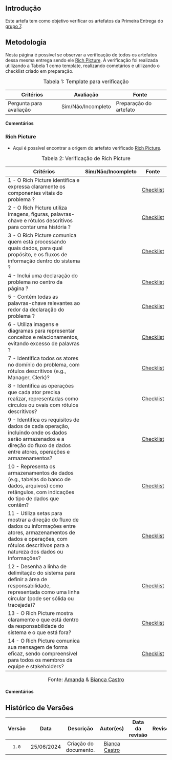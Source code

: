 ## Introdução
Este artefa tem como objetivo verificar os artefatos da Primeira Entrega do [grupo 7](https://github.com/Requisitos-de-Software/2024.1-Meu-INSS).

## Metodologia

Nesta página é possível se observar a verificação de todos os artefatos dessa mesma entrega sendo ele [Rich Picture](https://requisitos-de-software.github.io/2024.1-Meu-INSS/pre-rastreabilidade/rich_picture/). A verificação foi realizada utilizando a Tabela 1 como template, realizando cometários e utilizando o checklist criado em preparação.

<font size="3"><p style="text-align: center">Tabela 1: Template para verificação</p></font>

<center>

Critérios | Avaliação | Fonte
--|--|--
Pergunta para avaliação| Sim/Não/Incompleto| Preparação do artefato

</center>

#### Comentários


### Rich Picture

- Aqui é possível encontrar a origem do artefato verificado [Rich Picture](https://requisitos-de-software.github.io/2024.1-Meu-INSS/pre-rastreabilidade/rich_picture/).

<font size="3"><p style="text-align: center">Tabela 2: Verificação de Rich Picture</p></font>

Critérios  | Sim/Não/Incompleto | Fonte
--------- | ------ | ------
1 - O Rich Picture identifica e expressa claramente os componentes vitais do problema ? |   | [Checklist](https://requisitos-de-software.github.io/2024.1-Meu-INSS/verificacao/preparacao/RichPicture/)
2 - O Rich Picture utiliza imagens, figuras, palavras-chave e rótulos descritivos para contar uma história ? |  | [Checklist](https://requisitos-de-software.github.io/2024.1-Meu-INSS/verificacao/preparacao/RichPicture/)
3 - O Rich Picture comunica quem está processando quais dados, para qual propósito, e os fluxos de informação dentro do sistema ? |  | [Checklist](https://requisitos-de-software.github.io/2024.1-Meu-INSS/verificacao/preparacao/RichPicture/)
4 - Inclui uma declaração do problema no centro da página ? |  | [Checklist](https://requisitos-de-software.github.io/2024.1-Meu-INSS/verificacao/preparacao/RichPicture/)
5 - Contém todas as palavras-chave relevantes ao redor da declaração do problema ? |  | [Checklist](https://requisitos-de-software.github.io/2024.1-Meu-INSS/verificacao/preparacao/RichPicture/)
6 - Utiliza imagens e diagramas para representar conceitos e relacionamentos, evitando excesso de palavras ? |  | [Checklist](https://requisitos-de-software.github.io/2024.1-Meu-INSS/verificacao/preparacao/RichPicture/)
7 - Identifica todos os atores no domínio do problema, com rótulos descritivos (e.g., Manager, Clerk)? |  | [Checklist](https://requisitos-de-software.github.io/2024.1-Meu-INSS/verificacao/preparacao/RichPicture/)
8 - Identifica as operações que cada ator precisa realizar, representadas como círculos ou ovais com rótulos descritivos? |  | [Checklist](https://requisitos-de-software.github.io/2024.1-Meu-INSS/verificacao/preparacao/RichPicture/)
9 - Identifica os requisitos de dados de cada operação, incluindo onde os dados serão armazenados e a direção do fluxo de dados entre atores, operações e armazenamentos? |  | [Checklist](https://requisitos-de-software.github.io/2024.1-Meu-INSS/verificacao/preparacao/RichPicture/)
10 - Representa os armazenamentos de dados (e.g., tabelas do banco de dados, arquivos) como retângulos, com indicações do tipo de dados que contêm? |  | [Checklist](https://requisitos-de-software.github.io/2024.1-Meu-INSS/verificacao/preparacao/RichPicture/)
11 - Utiliza setas para mostrar a direção do fluxo de dados ou informações entre atores, armazenamentos de dados e operações, com rótulos descritivos para a natureza dos dados ou informações? |  | [Checklist](https://requisitos-de-software.github.io/2024.1-Meu-INSS/verificacao/preparacao/RichPicture/)
12 - Desenha a linha de delimitação do sistema para definir a área de responsabilidade, representada como uma linha circular (pode ser sólida ou tracejada)? |  | [Checklist](https://requisitos-de-software.github.io/2024.1-Meu-INSS/verificacao/preparacao/RichPicture/)
13 - O Rich Picture mostra claramente o que está dentro da responsabilidade do sistema e o que está fora? |  | [Checklist](https://requisitos-de-software.github.io/2024.1-Meu-INSS/verificacao/preparacao/RichPicture/)
14 - O Rich Picture comunica sua mensagem de forma eficaz, sendo compreensível para todos os membros da equipe e stakeholders? |  | [Checklist](https://requisitos-de-software.github.io/2024.1-Meu-INSS/verificacao/preparacao/RichPicture/)


<font size="3"><p style="text-align: center">Fonte: [Amanda](https://github.com/acamposs) & [Bianca Castro](https://github.com/BiancaPatrocinio7)</p></font>


#### Comentários

## Histórico de Versões

| Versão | Data | Descrição | Autor(es) | Data da revisão | Revisor(es) |
| :--: | :--: | :--: | :--: | :--: | :--: |
|`1.0` | 25/06/2024 | Criação do documento. | [Bianca Castro](https://github.com/BiancaPatrocinio7)  | | |
